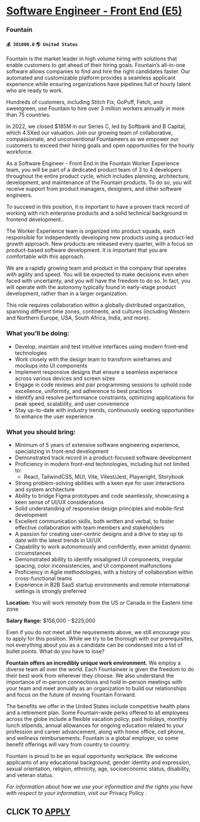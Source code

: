 # [Software Engineer - Front End (E5)](https://www.remotewlb.com/apply/software-engineer-front-end-e5-75871)  
### Fountain  
#### `💰 381000.0` `🌎 United States`  

Fountain is the market leader in high volume hiring with solutions that enable customers to get ahead of their hiring goals. Fountain’s all-in-one software allows companies to find and hire the right candidates faster. Our automated and customizable platform provides a seamless applicant experience while ensuring organizations have pipelines full of hourly talent who are ready to work.

Hundreds of customers, including Stitch Fix, GoPuff, Fetch, and sweetgreen, use Fountain to hire over 3 million workers annually in more than 75 countries.

In 2022, we closed $185M in our Series C, led by Softbank and B Capital, which 4.5Xed our valuation. Join our growing team of collaborative, compassionate, and unconventional Fountaineers as we empower our customers to exceed their hiring goals and open opportunities for the hourly workforce.

As a Software Engineer - Front End in the Fountain Worker Experience team, you will be part of a dedicated product team of 3 to 4 developers throughout the entire product cycle, which includes planning, architecture, development, and maintenance of the Fountain products. To do so, you will receive support from product managers, designers, and other software engineers.

To succeed in this position, it is important to have a proven track record of working with rich enterprise products and a solid technical background in frontend development..

The Worker Experience team is organized into product squads, each responsible for independently developing new products using a product-led growth approach. New products are released every quarter, with a focus on product-based software development. It is important that you are comfortable with this approach.

We are a rapidly growing team and product in the company that operates with agility and speed. You will be expected to make decisions even when faced with uncertainty, and you will have the freedom to do so. In fact, you will operate with the autonomy typically found in early-stage product development, rather than in a larger organization.

This role requires collaboration within a globally distributed organization, spanning different time zones, continents, and cultures (including Western and Northern Europe, USA, South Africa, India, and more).

### What you’ll be doing:

  * Develop, maintain and test intuitive interfaces using modern front-end technologies
  * Work closely with the design team to transform wireframes and mockups into UI components
  * Implement responsive designs that ensure a seamless experience across various devices and screen sizes
  * Engage in code reviews and pair programming sessions to uphold code excellence, uniformity, and adherence to best practices
  * Identify and resolve performance constraints, optimizing applications for peak speed, scalability, and user convenience
  * Stay up-to-date with industry trends, continuously seeking opportunities to enhance the user experience

### What you should bring:

  * Minimum of 5 years of extensive software engineering experience, specializing in front-end development
  * Demonstrated track record in a product-focused software development
  * Proficiency in modern front-end technologies, including but not limited to:
    * React, TailwindCSS, MUI, Vite, Vitest/Jest, Playwright, Storybook
  * Strong problem-solving abilities with a keen eye for user interactions and system architecture
  * Ability to bridge Figma prototypes and code seamlessly, showcasing a keen sense of UI/UX considerations
  * Solid understanding of responsive design principles and mobile-first development
  * Excellent communication skills, both written and verbal, to foster effective collaboration with team members and stakeholders
  * A passion for creating user-centric designs and a drive to stay up to date with the latest trends in UI/UX
  * Capability to work autonomously and confidently, even amidst dynamic circumstances
  * Demonstrated ability to identify misaligned UI components, irregular spacing, color inconsistencies, and UI component malfunctions
  * Proficiency in Agile methodologies, with a history of collaboration within cross-functional teams
  * Experience in B2B SaaS startup environments and remote international settings is strongly preferred

 **Location:** You will work remotely from the US or Canada in the Eastern time zone

 **Salary Range:** $156,000 - $225,000

Even if you do not meet all the requirements above, we still encourage you to apply for this position. While we try to be thorough with our prerequisites, not everything about you as a candidate can be condensed into a list of bullet points. What do you have to lose?

 **Fountain offers an incredibly unique work environment.** We employ a diverse team all over the world. Each Fountaineer is given the freedom to do their best work from wherever they choose. We also understand the importance of in-person connections and hold in-person meetings with your team and meet annually as an organization to build our relationships and focus on the future of moving Fountain Forward.

The benefits we offer in the United States include competitive health plans and a retirement plan. Some Fountain-wide perks offered to all employees across the globe include a flexible vacation policy, paid holidays, monthly lunch stipends, annual allowances for ongoing education related to your profession and career advancement, along with home office, cell phone, and wellness reimbursements. Fountain is a global employer, so some benefit offerings will vary from country to country.

Fountain is proud to be an equal opportunity workplace. We welcome applicants of any educational background, gender identity and expression, sexual orientation, religion, ethnicity, age, socioeconomic status, disability, and veteran status.

 _For information about how we use your information and the rights you have with respect to your information, visit our_ Privacy Policy _._

  
## CLICK TO [APPLY](https://www.remotewlb.com/apply/software-engineer-front-end-e5-75871)

